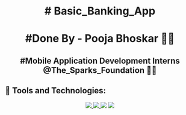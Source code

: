 
<h1 align="center"># Basic_Banking_App


<h1 align="center"> #Done By - Pooja Bhoskar 👩‍💻
<h2 align="center"> #Mobile Application Development Interns @The_Sparks_Foundation 👩‍💻

  
## 🚀  Tools and Technologies:

<p align="center"> 
      <a href="https://developer.android.com/" target="_blank"> <img src="https://img.icons8.com/doodle/50/000000/android.png"/> </a>
     <a href="https://www.java.com" target="_blank"> <img src="https://img.icons8.com/color/48/000000/java-coffee-cup-logo.png"/> </a>
    <a href="https://icons8.com/icon/103434/xml-file"> <img src="https://img.icons8.com/dusk/64/fa314a/xml-file.png"/></a>
    <a href="https://git-scm.com/" target="_blank"> <img src="https://img.icons8.com/color/48/000000/git.png"/> </a> 
</p>

